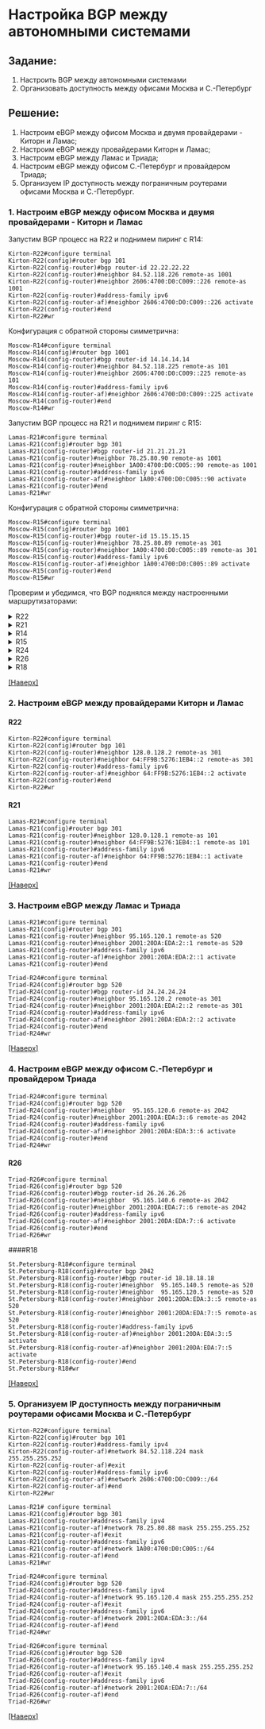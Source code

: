 # Настройка BGP между автономными системами
## Задание:
1. Настроить BGP между автономными системами
2. Организовать доступность между офисами Москва и С.-Петербург

## Решение:
1. Настроим eBGP между офисом Москва и двумя провайдерами - Киторн и Ламас;
2. Настроим eBGP между провайдерами Киторн и Ламас;
3. Настроим eBGP между Ламас и Триада;
4. Настроим eBGP между офисом С.-Петербург и провайдером Триада;
5. Организуем IP доступность между пограничным роутерами офисами Москва и С.-Петербург.

### 1. Настроим eBGP между офисом Москва и двумя провайдерами - Киторн и Ламас
Запустим BGP процесс на R22 и поднимем пиринг с R14:
```
Kirton-R22#configure terminal
Kirton-R22(config)#router bgp 101
Kirton-R22(config-router)#bgp router-id 22.22.22.22
Kirton-R22(config-router)#neighbor 84.52.118.226 remote-as 1001
Kirton-R22(config-router)#neighbor 2606:4700:D0:C009::226 remote-as 1001
Kirton-R22(config-router)#address-family ipv6 
Kirton-R22(config-router-af)#neighbor 2606:4700:D0:C009::226 activate
Kirton-R22(config-router)#end
Kirton-R22#wr
```
Конфигурация с обратной стороны симметрична:
```
Moscow-R14#configure terminal 
Moscow-R14(config)#router bgp 1001
Moscow-R14(config-router)#bgp router-id 14.14.14.14
Moscow-R14(config-router)#neighbor 84.52.118.225 remote-as 101
Moscow-R14(config-router)#neighbor 2606:4700:D0:C009::225 remote-as 101
Moscow-R14(config-router)#address-family ipv6
Moscow-R14(config-router-af)#neighbor 2606:4700:D0:C009::225 activate
Moscow-R14(config-router)#end
Moscow-R14#wr
```

Запустим BGP процесс на R21 и поднимем пиринг с R15:
```
Lamas-R21#configure terminal 
Lamas-R21(config)#router bgp 301
Lamas-R21(config-router)#bgp router-id 21.21.21.21
Lamas-R21(config-router)#neighbor 78.25.80.90 remote-as 1001 
Lamas-R21(config-router)#neighbor 1A00:4700:D0:C005::90 remote-as 1001
Lamas-R21(config-router)#address-family ipv6
Lamas-R21(config-router-af)#neighbor 1A00:4700:D0:C005::90 activate
Lamas-R21(config-router)#end
Lamas-R21#wr
```
Конфигурация с обратной стороны симметрична:
```
Moscow-R15#configure terminal
Moscow-R15(config)#router bgp 1001
Moscow-R15(config-router)#bgp router-id 15.15.15.15 
Moscow-R15(config-router)#neighbor 78.25.80.89 remote-as 301
Moscow-R15(config-router)#neighbor 1A00:4700:D0:C005::89 remote-as 301
Moscow-R15(config-router)#address-family ipv6
Moscow-R15(config-router-af)#neighbor 1A00:4700:D0:C005::89 activate
Moscow-R15(config-router)#end
Moscow-R15#wr
```
Проверим и убедимся, что BGP поднялся между настроенными маршрутизаторами:

<details>
  <summary>R22</summary>
  
    Kirton-R22#show bgp ipv4 unicast summary   
    BGP router identifier 22.22.22.22, local AS number 101
    BGP table version is 1, main routing table version 1

    Neighbor        V           AS MsgRcvd MsgSent   TblVer  InQ OutQ Up/Down  State/PfxRcd
    84.52.118.226   4         1001     284     284        1    0    0 04:16:39        0
    128.0.128.2     4          301     280     279        1    0    0 04:13:34        0
    Kirton-R22#
    Kirton-R22#show bgp ipv6 unicast summary   
    BGP router identifier 22.22.22.22, local AS number 101
    BGP table version is 1, main routing table version 1

    Neighbor        V           AS MsgRcvd MsgSent   TblVer  InQ OutQ Up/Down  State/PfxRcd
    64:FF9B:5276:1EB4::2
                    4          301      36      36        1    0    0 00:29:32        0
    2606:4700:D0:C009::226
                    4         1001      30      27        1    0    0 00:23:31        0
    Kirton-R22#

</details>

<details>
  <summary>R21</summary>
  
    Lamas-R21#show bgp ipv4 unicast summary  
    BGP router identifier 21.21.21.21, local AS number 301
    BGP table version is 1, main routing table version 1

    Neighbor        V           AS MsgRcvd MsgSent   TblVer  InQ OutQ Up/Down  State/PfxRcd
    78.25.80.90     4         1001     283     282        1    0    0 04:13:35        0
    95.165.120.1    4          520     280     278        1    0    0 04:10:45        0
    128.0.128.1     4          101     282     283        1    0    0 04:16:18        0
    Lamas-R21#
    Lamas-R21#show bgp ipv6 unicast summary
    BGP router identifier 21.21.21.21, local AS number 301
    BGP table version is 1, main routing table version 1

    Neighbor        V           AS MsgRcvd MsgSent   TblVer  InQ OutQ Up/Down  State/PfxRcd
    64:FF9B:5276:1EB4::1
                    4          101      39      39        1    0    0 00:32:22        0
    1A00:4700:D0:C005::90
                    4         1001      25      23        1    0    0 00:19:47        0
    2001:20DA:EDA:2::1
                    4          520      21      20        1    0    0 00:16:56        0
    Lamas-R21#
  
</details>  
 
<details>
  <summary>R14</summary> 
 
    Moscow-R14#show bgp ipv4 unicast summary  
    BGP router identifier 14.14.14.14, local AS number 1001
    BGP table version is 1, main routing table version 1

    Neighbor        V           AS MsgRcvd MsgSent   TblVer  InQ OutQ Up/Down  State/PfxRcd
    84.52.118.225   4          101     289     289        1    0    0 04:20:50        0
    Moscow-R14#
    Moscow-R14#show bgp ipv6 unicast summary
    BGP router identifier 14.14.14.14, local AS number 1001
    BGP table version is 1, main routing table version 1

    Neighbor        V           AS MsgRcvd MsgSent   TblVer  InQ OutQ Up/Down  State/PfxRcd
    2606:4700:D0:C009::225
                    4          101      32      34        1    0    0 00:27:41        0
    Moscow-R14# 
  
</details>
  
<details>
  <summary>R15</summary>
  
    Moscow-R15#show bgp ipv4 unicast summary  
    BGP router identifier 15.15.15.15, local AS number 1001
    BGP table version is 1, main routing table version 1

    Neighbor        V           AS MsgRcvd MsgSent   TblVer  InQ OutQ Up/Down  State/PfxRcd
    78.25.80.89     4          301     285     285        1    0    0 04:16:06        0
    Moscow-R15#
    Moscow-R15#show bgp ipv6 unicast summary
    BGP router identifier 15.15.15.15, local AS number 1001
    BGP table version is 1, main routing table version 1

    Neighbor        V           AS MsgRcvd MsgSent   TblVer  InQ OutQ Up/Down  State/PfxRcd
    1A00:4700:D0:C005::89
                    4          301      26      28        1    0    0 00:22:11        0
    Moscow-R15#

</details>

<details>
  <summary>R24</summary>
  
    Triad-R24#show bgp ipv4 unicast summary  
    BGP router identifier 24.24.24.24, local AS number 520
    BGP table version is 1, main routing table version 1

    Neighbor        V           AS MsgRcvd MsgSent   TblVer  InQ OutQ Up/Down  State/PfxRcd
    95.165.120.2    4          301     281     284        1    0    0 04:14:15        0
    95.165.120.6    4         2042     279     279        1    0    0 04:12:38        0
    Triad-R24#
    Triad-R24#show bgp ipv6 unicast summary
    BGP router identifier 24.24.24.24, local AS number 520
    BGP table version is 1, main routing table version 1

    Neighbor        V           AS MsgRcvd MsgSent   TblVer  InQ OutQ Up/Down  State/PfxRcd
    2001:20DA:EDA:2::2
                    4          301      24      25        1    0    0 00:20:17        0
    2001:20DA:EDA:3::6
                    4         2042      18      17        1    0    0 00:14:03        0
    Triad-R24#

</details>

<details>
  <summary>R26</summary>
  
    Triad-R26#show bgp ipv4 unicast summary  
    BGP router identifier 26.26.26.26, local AS number 520
    BGP table version is 1, main routing table version 1

    Neighbor        V           AS MsgRcvd MsgSent   TblVer  InQ OutQ Up/Down  State/PfxRcd
    95.165.140.6    4         2042     279     281        1    0    0 04:11:58        0
    Triad-R26#                               
    Triad-R26#show bgp ipv6 unicast summary
    BGP router identifier 26.26.26.26, local AS number 520
    BGP table version is 1, main routing table version 1

    Neighbor        V           AS MsgRcvd MsgSent   TblVer  InQ OutQ Up/Down  State/PfxRcd
    2001:20DA:EDA:7::6
                    4         2042      19      20        1    0    0 00:15:20        0
    Triad-R26#
  
</details>
  
<details>
  <summary>R18</summary> 
  
    St.Petersburg-R18#show bgp ipv4 unicast summary  
    BGP router identifier 18.18.18.18, local AS number 2042
    BGP table version is 1, main routing table version 1

    Neighbor        V           AS MsgRcvd MsgSent   TblVer  InQ OutQ Up/Down  State/PfxRcd
    95.165.120.5    4          520     282     282        1    0    0 04:15:02        0
    95.165.140.5    4          520     282     280        1    0    0 04:13:09        0
    St.Petersburg-R18#                             
    St.Petersburg-R18#show bgp ipv6 unicast summary
    BGP router identifier 18.18.18.18, local AS number 2042
    BGP table version is 1, main routing table version 1

    Neighbor        V           AS MsgRcvd MsgSent   TblVer  InQ OutQ Up/Down  State/PfxRcd
    2001:20DA:EDA:3::5
                    4          520      19      21        1    0    0 00:16:29        0
    2001:20DA:EDA:7::5
                    4          520      22      21        1    0    0 00:16:26        0
    St.Petersburg-R18#

</details>

[[Наверх]](https://github.com/GAFisher/otus-network-engineer/blob/main/homework_bgp/README.md#настройка-bgp-между-автономными-системами)
### 2. Настроим eBGP между провайдерами Киторн и Ламас
#### R22
```
Kirton-R22#configure terminal
Kirton-R22(config)#router bgp 101
Kirton-R22(config-router)#neighbor 128.0.128.2 remote-as 301
Kirton-R22(config-router)#neighbor 64:FF9B:5276:1EB4::2 remote-as 301
Kirton-R22(config-router)#address-family ipv6 
Kirton-R22(config-router-af)#neighbor 64:FF9B:5276:1EB4::2 activate
Kirton-R22(config-router)#end
Kirton-R22#wr
```
#### R21
```
Lamas-R21#configure terminal 
Lamas-R21(config)#router bgp 301
Lamas-R21(config-router)#neighbor 128.0.128.1 remote-as 101
Lamas-R21(config-router)#neighbor 64:FF9B:5276:1EB4::1 remote-as 101
Lamas-R21(config-router)#address-family ipv6
Lamas-R21(config-router-af)#neighbor 64:FF9B:5276:1EB4::1 activate 
Lamas-R21(config-router)#end
Lamas-R21#wr
```


[[Наверх]](https://github.com/GAFisher/otus-network-engineer/blob/main/homework_bgp/README.md#настройка-bgp-между-автономными-системами)
### 3. Настроим eBGP между Ламас и Триада
```
Lamas-R21#configure terminal
Lamas-R21(config)#router bgp 301
Lamas-R21(config-router)#neighbor 95.165.120.1 remote-as 520
Lamas-R21(config-router)#neighbor 2001:20DA:EDA:2::1 remote-as 520
Lamas-R21(config-router)#address-family ipv6
Lamas-R21(config-router-af)#neighbor 2001:20DA:EDA:2::1 activate
Lamas-R21(config-router)#end
```
```
Triad-R24#configure terminal
Triad-R24(config)#router bgp 520
Triad-R24(config-router)#bgp router-id 24.24.24.24
Triad-R24(config-router)#neighbor 95.165.120.2 remote-as 301
Triad-R24(config-router)#neighbor 2001:20DA:EDA:2::2 remote-as 301
Triad-R24(config-router)#address-family ipv6 
Triad-R24(config-router-af)#neighbor 2001:20DA:EDA:2::2 activate
Triad-R24(config-router)#end
Triad-R24#wr
```
[[Наверх]](https://github.com/GAFisher/otus-network-engineer/blob/main/homework_bgp/README.md#настройка-bgp-между-автономными-системами)
### 4. Настроим eBGP между офисом С.-Петербург и провайдером Триада
#### 
```
Triad-R24#configure terminal
Triad-R24(config)#router bgp 520
Triad-R24(config-router)#neighbor  95.165.120.6 remote-as 2042
Triad-R24(config-router)#neighbor 2001:20DA:EDA:3::6 remote-as 2042
Triad-R24(config-router)#address-family ipv6
Triad-R24(config-router-af)#neighbor 2001:20DA:EDA:3::6 activate
Triad-R24(config-router)#end
Triad-R24#wr
```
#### R26
```
Triad-R26#configure terminal 
Triad-R26(config)#router bgp 520
Triad-R26(config-router)#bgp router-id 26.26.26.26
Triad-R26(config-router)#neighbor  95.165.140.6 remote-as 2042
Triad-R26(config-router)#neighbor 2001:20DA:EDA:7::6 remote-as 2042
Triad-R26(config-router)#address-family ipv6 
Triad-R26(config-router-af)#neighbor 2001:20DA:EDA:7::6 activate
Triad-R26(config-router)#end
Triad-R26#wr
```
####R18
```
St.Petersburg-R18#configure terminal 
St.Petersburg-R18(config)#router bgp 2042
St.Petersburg-R18(config-router)#bgp router-id 18.18.18.18
St.Petersburg-R18(config-router)#neighbor  95.165.140.5 remote-as 520
St.Petersburg-R18(config-router)#neighbor  95.165.120.5 remote-as 520
St.Petersburg-R18(config-router)#neighbor 2001:20DA:EDA:3::5 remote-as 520
St.Petersburg-R18(config-router)#neighbor 2001:20DA:EDA:7::5 remote-as 520
St.Petersburg-R18(config-router)#address-family ipv6 
St.Petersburg-R18(config-router-af)#neighbor 2001:20DA:EDA:3::5 activate
St.Petersburg-R18(config-router-af)#neighbor 2001:20DA:EDA:7::5 activate
St.Petersburg-R18(config-router)#end
St.Petersburg-R18#wr
```


[[Наверх]](https://github.com/GAFisher/otus-network-engineer/blob/main/homework_bgp/README.md#настройка-bgp-между-автономными-системами)
### 5. Организуем IP доступность между пограничным роутерами офисами Москва и С.-Петербург

```
Kirton-R22#configure terminal
Kirton-R22(config)#router bgp 101
Kirton-R22(config-router)#address-family ipv4
Kirton-R22(config-router-af)#network 84.52.118.224 mask 255.255.255.252
Kirton-R22(config-router-af)#exit
Kirton-R22(config-router)#address-family ipv6
Kirton-R22(config-router-af)#network 2606:4700:D0:C009::/64 
Kirton-R22(config-router-af)#end
Kirton-R22#wr
```
```
Lamas-R21# configure terminal
Lamas-R21(config)#router bgp 301
Lamas-R21(config-router)#address-family ipv4
Lamas-R21(config-router-af)#network 78.25.80.88 mask 255.255.255.252
Lamas-R21(config-router-af)#exit
Lamas-R21(config-router)#address-family ipv6
Lamas-R21(config-router-af)#network 1A00:4700:D0:C005::/64
Lamas-R21(config-router-af)#end                           
Lamas-R21#wr
```

```
Triad-R24#configure terminal 
Triad-R24(config)#router bgp 520
Triad-R24(config-router)#address-family ipv4          
Triad-R24(config-router-af)#network 95.165.120.4 mask 255.255.255.252
Triad-R24(config-router-af)#exit
Triad-R24(config-router)#address-family ipv6
Triad-R24(config-router-af)#network 2001:20DA:EDA:3::/64
Triad-R24(config-router-af)#end                         
Triad-R24#wr
```
```
Triad-R26#configure terminal 
Triad-R26(config)#router bgp 520
Triad-R26(config-router)#address-family ipv4
Triad-R26(config-router-af)#network 95.165.140.4 mask 255.255.255.252
Triad-R26(config-router-af)#exit
Triad-R26(config-router)#address-family ipv6
Triad-R26(config-router-af)#network 2001:20DA:EDA:7::/64
Triad-R26(config-router-af)#end                         
Triad-R26#wr
```

[[Наверх]](https://github.com/GAFisher/otus-network-engineer/blob/main/homework_bgp/README.md#настройка-bgp-между-автономными-системами)
